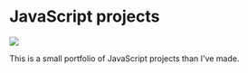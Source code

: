 # JavaScript projects

![](./src/img/js_banner.png)

<p align="left">This is a small portfolio of JavaScript projects than I've made.</p>